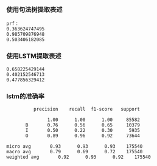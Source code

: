 ### 使用句法树提取表述

    prf：
    0.363624747495
    0.985709876948
    0.503406182085
    
### 使用LSTM提取表述

    0.658225429144
    0.402152546713
    0.477856329412      
    
   
### lstm的准确率

              precision    recall  f1-score   support

                   1.00      1.00      1.00     85582
           B       0.76      0.56      0.65     10379
           I       0.50      0.22      0.30      5935
           O       0.89      0.96      0.92     73644

    micro avg       0.93      0.93      0.93    175540
    macro avg       0.79      0.69      0.72    175540
    weighted avg       0.92      0.93      0.92    175540